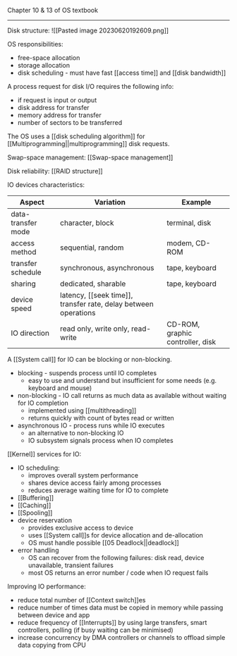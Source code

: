 Chapter 10 & 13 of OS textbook

---
Disk structure:
![[Pasted image 20230620192609.png]]

OS responsibilities:
- free-space allocation
- storage allocation
- disk scheduling - must have fast [[access time]] and [[disk bandwidth]]

A process request for disk I/O requires the following info:
- if request is input or output
- disk address for transfer
- memory address for transfer
- number of sectors to be transferred

The OS uses a [[disk scheduling algorithm]] for [[Multiprogramming||multiprogramming]] disk requests.

Swap-space management:
[[Swap-space management]]

Disk reliability:
[[RAID structure]]

IO devices characteristics:

| Aspect             | Variation                                                       | Example        |
| ------------------ | --------------------------------------------------------------- | -------------- |
| data-transfer mode | character, block                                                | terminal, disk |
| access method      | sequential, random                                              | modem, CD-ROM  |
| transfer schedule  | synchronous, asynchronous                                       | tape, keyboard |
| sharing            | dedicated, sharable                                             | tape, keyboard |
| device speed       | latency, [[seek time]], transfer rate, delay between operations |                |
| IO direction | read only, write only, read-write | CD-ROM, graphic controller, disk |

A [[System call]] for IO can be blocking or non-blocking.
- blocking - suspends process until IO completes
	- easy to use and understand but insufficient for some needs (e.g. keyboard and mouse)
- non-blocking - IO call returns as much data as available without waiting for IO completion
	- implemented using [[multithreading]]
	- returns quickly with count of bytes read or written
- asynchronous IO - process runs while IO executes
	- an alternative to non-blocking IO
	- IO subsystem signals process when IO completes

[[Kernel]] services for IO:
- IO scheduling:
	- improves overall system performance 
	- shares device access fairly among processes
	- reduces average waiting time for IO to complete
- [[Buffering]]
- [[Caching]]
- [[Spooling]]
- device reservation
	- provides exclusive access to device
	- uses [[System call]]s for device allocation and de-allocation
	- OS must handle possible [[05 Deadlock||deadlock]]
- error handling
	- OS can recover from the following failures: disk read, device unavailable, transient failures
	- most OS returns an error number / code when IO request fails

Improving IO performance:
- reduce total number of [[Context switch]]es
- reduce number of times data must be copied in memory while passing between device and app
- reduce frequency of [[Interrupts]] by using large transfers, smart controllers, polling (if busy waiting can be minimised) 
- increase concurrency by DMA controllers or channels to offload simple data copying from CPU